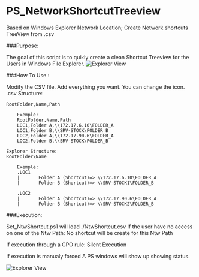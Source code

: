 # PS_NetworkShortcutTreeview
Based on Windows Explorer Network Location; Create Network shortcuts TreeView from .csv 

###Purpose:

The goal of this script is to quikly create a clean Shortcut Treeview for the Users in Windows File Explorer.
![Explorer View](https://gallery.technet.microsoft.com/scriptcenter/site/view/file/142227/1/ExplorerLeftSide.gif)

###How To Use :

Modify the CSV file. Add everything you want.
You can change the icon.
    .csv Structure:

    RootFolder,Name,Path

        Exemple:
        RootFolder,Name,Path
        LOC1,Folder A,\\172.17.6.10\FOLDER_A
        LOC1,Folder B,\\SRV-STOCK\FOLDER_B
        LOC2,Folder A,\\172.17.90.6\FOLDER_A
        LOC2,Folder B,\\SRV-STOCK\FOLDER_B

    Explorer Structure:
    RootFolder\Name

        Exemple:
        .LOC1
        |       Folder A (Shortcut)=> \\172.17.6.10\FOLDER_A
        |       Folder B (Shortcut)=> \\SRV-STOCK1\FOLDER_B

        .LOC2
        |       Folder A (Shortcut)=> \\172.17.90.6\FOLDER_A
        |       Folder B (Shortcut)=> \\SRV-STOCK2\FOLDER_B


###Execution:

Set_NtwShortcut.ps1 will load ./NtwShortcut.csv
If the user have no access on one of the Ntw Path: No shortcut will be create for this Ntw Path
       
If execution through a GPO rule:
Silent Execution

If execution is manualy forced
A PS windows will show up showing status.

![Explorer View](https://gallery.technet.microsoft.com/scriptcenter/site/view/file/142228/1/PS_Display.gif)
